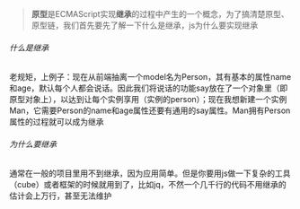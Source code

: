 > **原型**是ECMAScript实现**继承**的过程中产生的一个概念，为了搞清楚原型、原型链，我们首先要先了解一下什么是继承，js为什么要实现继承

###### 什么是继承

​	老规矩，上例子：现在从前端抽离一个model名为Person，其有基本的属性name和age，默认每个人都会说话。因此我们将说话的功能say放在了一个对象里（即原型对象上），以达到让每个实例享用（实例的person）；现在我想新建一个实例Man，它需要Person的name和age属性还要有通用的say属性。Man拥有Person属性的过程就可以成为继承



###### 为什么要继承

​	通常在一般的项目里用不到继承，因为应用简单。但是你要用js做一下复杂的工具（cube）或者框架的时候就用到了，比如jq，不然一个几千行的代码不用继承的估计会上万行，甚至无法维护

###### 